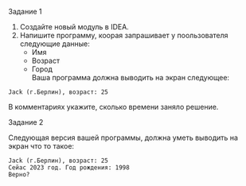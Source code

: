 Задание 1

1. Создайте новый модуль в IDEA.
1. Напишите программу, коорая запрашивает у поользователя следующие данные:
   - Имя	
   - Возраст
   - Город	
   Ваша программа должна выводить на экран следующее:

```console
Jack (г.Берлин), возраст: 25
```
В комментариях укажите, сколько времени заняло решение.

Задание 2

Следующая версия вашей программы, должна уметь выводить на экран что то такое:

```console
Jack (г.Берлин), возраст: 25
Сейас 2023 год. Год рождения: 1998
Верно?
```


